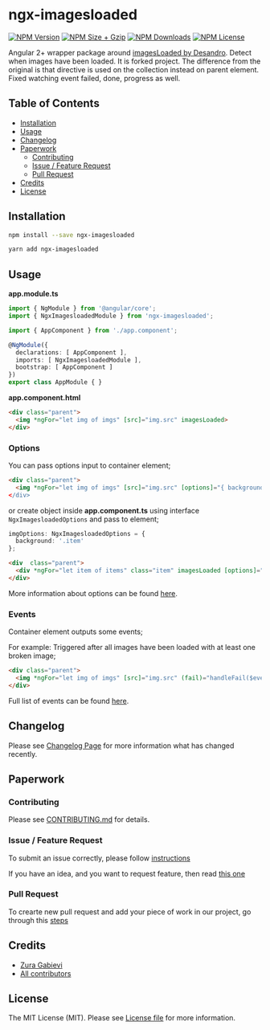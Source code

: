 # ngx-imagesloaded

[![NPM Version](https://img.shields.io/npm/v/ngx-imagesloaded.svg?style=flat-square)](https://www.npmjs.com/package/ngx-imagesloaded)
[![NPM Size + Gzip](https://img.shields.io/bundlephobia/minzip/ngx-imagesloaded.svg?style=flat-square)](https://www.npmjs.com/package/ngx-imagesloaded)
[![NPM Downloads](https://img.shields.io/npm/dt/ngx-imagesloaded.svg?style=flat-square)](https://www.npmjs.com/package/ngx-imagesloaded)
[![NPM License](https://img.shields.io/npm/l/ngx-imagesloaded.svg?style=flat-square)](https://www.npmjs.com/package/ngx-imagesloaded)

Angular 2+ wrapper package around [imagesLoaded by Desandro](https://imagesloaded.desandro.com). Detect when images have been loaded. It is forked project. The difference from the original is that directive is used on the collection instead on parent element. Fixed watching event failed, done, progress as well.

## Table of Contents
- [Installation](#installation)
- [Usage](#usage)
- [Changelog](#changelog)
- [Paperwork](#paperwork)
  - [Contributing](#contributing)
  - [Issue / Feature Request](#issue--feature-request)
  - [Pull Request](#pull-request)
- [Credits](#credits)
- [License](#license)

## Installation

```bash
npm install --save ngx-imagesloaded
```

```bash
yarn add ngx-imagesloaded
```

## Usage

**app.module.ts**

```ts
import { NgModule } from '@angular/core';
import { NgxImagesloadedModule } from 'ngx-imagesloaded';

import { AppComponent } from './app.component';

@NgModule({
  declarations: [ AppComponent ],
  imports: [ NgxImagesloadedModule ],
  bootstrap: [ AppComponent ]
})
export class AppModule { }
```

**app.component.html**

```html
<div class="parent">
  <img *ngFor="let img of imgs" [src]="img.src" imagesLoaded>
</div>
```

### Options

You can pass options input to container element;

```html
<div class="parent">
  <img *ngFor="let img of imgs" [src]="img.src" [options]="{ background: true } imagesLoaded>
</div>
```

or create object inside **app.component.ts** using interface `NgxImagesloadedOptions` and pass to element;

```ts
imgOptions: NgxImagesloadedOptions = {
  background: '.item'
};
```

```html
<div  class="parent">
  <div *ngFor="let item of items" class="item" imagesLoaded [options]="imgOptions">{{ item.id }}</div>
</div>
```

More information about options can be found [here](https://imagesloaded.desandro.com/#background).

### Events

Container element outputs some events;

For example: Triggered after all images have been loaded with at least one broken image;

```html
<div class="parent">
  <img *ngFor="let img of imgs" [src]="img.src" (fail)="handleFail($event)" imagesLoaded>
</div>
```

Full list of events can be found [here](https://imagesloaded.desandro.com/#events).

## Changelog

Please see [Changelog Page](https://github.com/zgabievi/ngx-imagesloaded/releases) for more information what has changed recently.

## Paperwork

### Contributing

Please see [CONTRIBUTING.md](https://github.com/zgabievi/ngx-imagesloaded/blob/master/CONTRIBUTING.md) for details.

### Issue / Feature Request

To submit an issue correctly, please follow [instructions](https://github.com/zgabievi/ngx-imagesloaded/blob/master/.github/ISSUE_TEMPLATE.md#bug-report)

If you have an idea, and you want to request feature, then read [this one](https://github.com/zgabievi/ngx-imagesloaded/blob/master/.github/ISSUE_TEMPLATE.md#feature-request)

### Pull Request

To crearte new pull request and add your piece of work in our project, go through this [steps](https://github.com/zgabievi/ngx-imagesloaded/blob/master/.github/PULL_REQUEST_TEMPLATE.md)

## Credits

- [Zura Gabievi](https://github.com/zgabievi)
- [All contributors](https://github.com/zgabievi/ngx-imagesloaded/graphs/contributors)

## License

The MIT License (MIT). Please see [License file](https://github.com/zgabievi/ngx-imagesloaded/blob/master/LICENSE) for more information.
